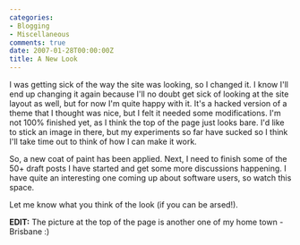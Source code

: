 ```yaml
---
categories:
- Blogging
- Miscellaneous
comments: true
date: 2007-01-28T00:00:00Z
title: A New Look
---
```


I was getting sick of the way the site was looking, so I changed it. I know I'll end up changing it again because I'll no doubt get sick of looking at the site layout as well, but for now I'm quite happy with it. It's a hacked version of a theme that I thought was nice, but I felt it needed some modifications. I'm not 100% finished yet, as I think the top of the page just looks bare. I'd like to stick an image in there, but my experiments so far have sucked so I think I'll take time out to think of how I can make it work.

So, a new coat of paint has been applied.  Next, I need to finish some of the 50+ draft posts I have started and get some more discussions happening. I have quite an interesting one coming up about software users, so watch this space.

Let me know what you think of the look (if you can be arsed!).

<strong>EDIT:</strong> The picture at the top of the page is another one of my home town - Brisbane :)

